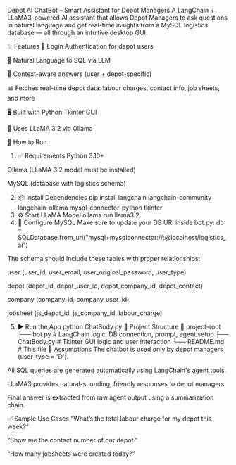 Depot AI ChatBot – Smart Assistant for Depot Managers
A LangChain + LLaMA3-powered AI assistant that allows Depot Managers to ask questions in natural language and get real-time insights from a MySQL logistics database — all through an intuitive desktop GUI.

✨ Features
🔐 Login Authentication for depot users

💬 Natural Language to SQL via LLM

🧠 Context-aware answers (user + depot-specific)

📊 Fetches real-time depot data: labour charges, contact info, job sheets, and more

🖥️ Built with Python Tkinter GUI

🦙 Uses LLaMA 3.2 via Ollama

🚀 How to Run
1. ✅ Requirements
Python 3.10+

Ollama (LLaMA 3.2 model must be installed)

MySQL (database with logistics schema)

2. 📦 Install Dependencies
pip install langchain langchain-community langchain-ollama mysql-connector-python tkinter
3. ⚙️ Start LLaMA Model
ollama run llama3.2
4. 🧠 Configure MySQL
Make sure to update your DB URI inside bot.py:
db = SQLDatabase.from_uri("mysql+mysqlconnector://<user>:<password>@localhost/logistics_ai")

The schema should include these tables with proper relationships:

user (user_id, user_email, user_original_password, user_type)

depot (depot_id, depot_user_id, depot_company_id, depot_contact)

company (company_id, company_user_id)

jobsheet (js_depot_id, js_company_id, labour_charge)

5. ▶️ Run the App
python ChatBody.py
🧩 Project Structure
📁 project-root
├── bot.py           # LangChain logic, DB connection, prompt, agent setup
├── ChatBody.py      # Tkinter GUI logic and user interaction
└── README.md        # This file
📌 Assumptions
The chatbot is used only by depot managers (user_type = 'D').

All SQL queries are generated automatically using LangChain's agent tools.

LLaMA3 provides natural-sounding, friendly responses to depot managers.

Final answer is extracted from raw agent output using a summarization chain.

✅ Sample Use Cases
“What’s the total labour charge for my depot this week?”

“Show me the contact number of our depot.”

“How many jobsheets were created today?”


